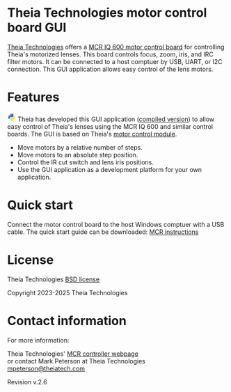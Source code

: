 # Theia Technologies motor control board GUI
[Theia Technologies](https://www.theiatech.com) offers a [MCR IQ 600 motor control board](https://www.theiatech.com/lenses/accessories/mcr/) for controlling Theia's motorized lenses.  This board controls focus, zoom, iris, and IRC filter motors.  It can be connected to a host comptuer by USB, UART, or I2C connection.  This GUI application allows easy control of the lens motors.  

# Features
<img src="https://raw.githubusercontent.com/devicons/devicon/master/icons/python/python-original.svg" alt="python" width="20" height="20"/> Theia has developed this GUI application ([compiled version](https://theiatech.com/MCR-IQ-GUI)) to allow easy control of Theia's lenses using the MCR IQ 600 and similar control boards.  The GUI is based on Theia's [motor control module](https://github.com/cliquot22/TheiaMCR).   

- Move motors by a relative number of steps. 
- Move motors to an absolute step position. 
- Control the IR cut switch and lens iris positions. 
- Use the GUI application as a development platform for your own application.  

# Quick start
Connect the motor control board to the host Windows comptuer with a USB cable.  The quick start guide can be downloaded: [MCR instructions](https://theiatech.com/MCR-Setup)

# License
Theia Technologies [BSD license](https://theiatech.com/Theia_BSD)  

Copyright 2023-2025 Theia Technologies

# Contact information
For more information: 

Theia Technologies' [MCR controller webpage](https://www.theiatech.com/lenses/accessories/mcr/)  
or contact Mark Peterson at Theia Technologies  
[mpeterson@theiatech.com](mailto://mpeterson@theiatech.com)

Revision
v.2.6